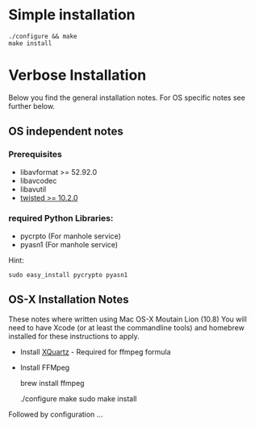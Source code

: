 Simple installation
===================
    ./configure && make
    make install


Verbose Installation
====================
Below you find the general installation notes. For OS specific notes see further below.

OS independent notes
--------------------

### Prerequisites
* libavformat >= 52.92.0
* libavcodec
* libavutil
* [twisted >= 10.2.0](http://www.twistedmatrix.com)

### required Python Libraries:
* pycrpto (For manhole service)
* pyasn1 (For manhole service)

Hint:
    
    sudo easy_install pycrypto pyasn1



OS-X Installation Notes
-----------------------
These notes where written using Mac OS-X Moutain Lion (10.8)
You will need to have Xcode (or at least the commandline tools) and homebrew installed for these instructions to apply.

* Install [XQuartz](http://xquartz.macosforge.org/landing/) - Required for ffmpeg formula
* Install FFMpeg

    brew install ffmpeg

    ./configure
    make
    sudo make install

Followed by configuration ...
